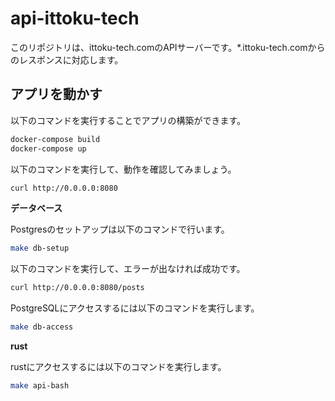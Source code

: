 # api-ittoku-tech

このリポジトリは、ittoku-tech.comのAPIサーバーです。*.ittoku-tech.comからのレスポンスに対応します。

## アプリを動かす

以下のコマンドを実行することでアプリの構築ができます。

```bash
docker-compose build
docker-compose up
```

以下のコマンドを実行して、動作を確認してみましょう。

```bash
curl http://0.0.0.0:8080
```

**データベース**

Postgresのセットアップは以下のコマンドで行います。

```bash
make db-setup
```

以下のコマンドを実行して、エラーが出なければ成功です。

```bash
curl http://0.0.0.0:8080/posts
```

PostgreSQLにアクセスするには以下のコマンドを実行します。

```bash
make db-access
```

**rust**

rustにアクセスするには以下のコマンドを実行します。

```bash
make api-bash
```
